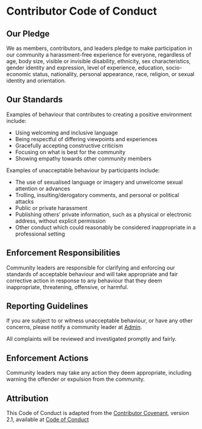 # Contributor Code of Conduct

## Our Pledge

We as members, contributors, and leaders pledge to make participation in our
community a harassment-free experience for everyone, regardless of age, body
size, visible or invisible disability, ethnicity, sex characteristics, gender
identity and expression, level of experience, education, socio-economic status,
nationality, personal appearance, race, religion, or sexual identity and
orientation.

## Our Standards

Examples of behaviour that contributes to creating a positive environment
include:

- Using welcoming and inclusive language
- Being respectful of differing viewpoints and experiences
- Gracefully accepting constructive criticism
- Focusing on what is best for the community
- Showing empathy towards other community members

Examples of unacceptable behaviour by participants include:

- The use of sexualised language or imagery and unwelcome sexual attention or
  advances
- Trolling, insulting/derogatory comments, and personal or political attacks
- Public or private harassment
- Publishing others’ private information, such as a physical or electronic
  address, without explicit permission
- Other conduct which could reasonably be considered inappropriate in a
  professional setting

## Enforcement Responsibilities

Community leaders are responsible for clarifying and enforcing our standards of
acceptable behaviour and will take appropriate and fair corrective action in
response to any behaviour that they deem inappropriate, threatening, offensive,
or harmful.

## Reporting Guidelines

If you are subject to or witness unacceptable behaviour, or have any other
concerns, please notify a community leader at [Admin](mailto:prabsudan777@gmail.com).

All complaints will be reviewed and investigated promptly and fairly.

## Enforcement Actions

Community leaders may take any action they deem appropriate, including
warning the offender or expulsion from the community.

## Attribution

This Code of Conduct is adapted from the [Contributor Covenant][homepage],
version 2.1, available at [Code of Conduct][contributor-covenant]

[homepage]: https://www.contributor-covenant.org
[contributor-covenant]: https://www.contributor-covenant.org/version/2/1/code_of_conduct.html
